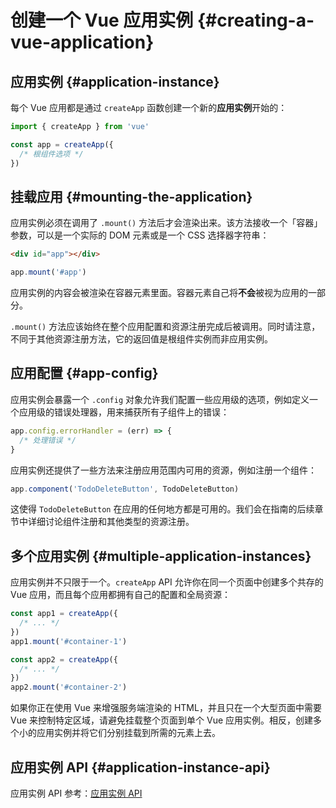 # 创建一个 Vue 应用实例 {#creating-a-vue-application}

## 应用实例 {#application-instance}

每个 Vue 应用都是通过 `createApp` 函数创建一个新的**应用实例**开始的：

```js
import { createApp } from 'vue'

const app = createApp({
  /* 根组件选项 */
})
```

## 挂载应用 {#mounting-the-application}

应用实例必须在调用了 `.mount()` 方法后才会渲染出来。该方法接收一个「容器」参数，可以是一个实际的 DOM 元素或是一个 CSS 选择器字符串：

```html
<div id="app"></div>
```

```js
app.mount('#app')
```

应用实例的内容会被渲染在容器元素里面。容器元素自己将**不会**被视为应用的一部分。

`.mount()` 方法应该始终在整个应用配置和资源注册完成后被调用。同时请注意，不同于其他资源注册方法，它的返回值是根组件实例而非应用实例。

## 应用配置 {#app-config}

应用实例会暴露一个 `.config` 对象允许我们配置一些应用级的选项，例如定义一个应用级的错误处理器，用来捕获所有子组件上的错误：

```js
app.config.errorHandler = (err) => {
  /* 处理错误 */
}
```

应用实例还提供了一些方法来注册应用范围内可用的资源，例如注册一个组件：

```js
app.component('TodoDeleteButton', TodoDeleteButton)
```

这使得 `TodoDeleteButton` 在应用的任何地方都是可用的。我们会在指南的后续章节中详细讨论组件注册和其他类型的资源注册。

## 多个应用实例 {#multiple-application-instances}

应用实例并不只限于一个。`createApp` API 允许你在同一个页面中创建多个共存的 Vue 应用，而且每个应用都拥有自己的配置和全局资源：

```js
const app1 = createApp({
  /* ... */
})
app1.mount('#container-1')

const app2 = createApp({
  /* ... */
})
app2.mount('#container-2')
```

如果你正在使用 Vue 来增强服务端渲染的 HTML，并且只在一个大型页面中需要 Vue 来控制特定区域，请避免挂载整个页面到单个 Vue 应用实例。相反，创建多个小的应用实例并将它们分别挂载到所需的元素上去。

## 应用实例 API {#application-instance-api}

应用实例 API 参考：[应用实例 API](/api/application) 